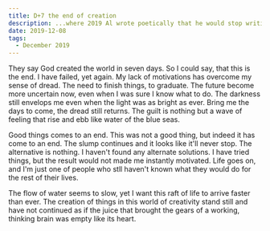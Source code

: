 ```yaml
---
title: D+7 the end of creation
description: ...where 2019 Al wrote poetically that he would stop writing (he did not do that).
date: 2019-12-08
tags:
  - December 2019
---
```


They say God created the world in seven days. So I could say, that this is the end. I have failed, yet again. My lack of motivations has overcome my sense of dread. The need to finish things, to graduate. The future become more uncertain now, even when I was sure I know what to do. The darkness still envelops me even when the light was as bright as ever. Bring me the days to come, the dread still returns. The guilt is nothing but a wave of feeling that rise and ebb like water of the blue seas.

Good things comes to an end. This was not a good thing, but indeed it has come to an end. The slump continues and it looks like it'll never stop. The alternative is nothing. I haven't found any alternate solutions. I have tried things, but the result would not made me instantly motivated. Life goes on, and I'm just one of people who stll haven't known what they would do for the rest of their lives.

The flow of water seems to slow, yet I want this raft of life to arrive faster than ever. The creation of things in this world of creativity stand still and have not continued as if the juice that brought the gears of a working, thinking brain was empty like its heart.